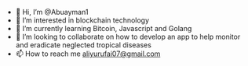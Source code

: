 - 👋 Hi, I’m @Abuayman1
- 👀 I’m interested in blockchain technology 
- 🌱 I’m currently learning Bitcoin, Javascript and Golang
- 💞️ I’m looking to collaborate on how to develop an app to help monitor and eradicate neglected tropical diseases 
- 📫 How to reach me aliyurufai07@gmail.com

<!---
Abuayman1/Abuayman1 is a ✨ special ✨ repository because its `README.md` (this file) appears on your GitHub profile.
You can click the Preview link to take a look at your changes.
--->
